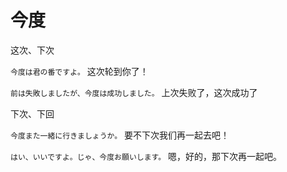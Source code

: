 # 今度

这次、下次

`今度は君の番ですよ。` 这次轮到你了！

`前は失敗しましたが、今度は成功しました。` 上次失败了，这次成功了

下次、下回

`今度また一緒に行きましょうか。` 要不下次我们再一起去吧！

`はい、いいですよ。じゃ、今度お願いします。` 嗯，好的，那下次再一起吧。
